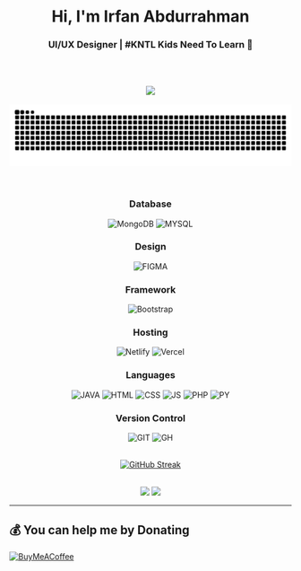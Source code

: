 <h1 align="center">Hi, I'm Irfan Abdurrahman</h1>
<h3 align="center">UI/UX Designer | #KNTL Kids Need To Learn 🐧</h3>

<br><br>

<div align="center">
  <img src="https://user-images.githubusercontent.com/22107794/139580686-887df369-edb8-4bc8-b607-4fbf6d7e4866.gif">

  <br>

  ![snake gif](https://github.com/Erpan1945/home/blob/main/github-contribution-grid-snake-dark.svg)

  <br>

  <h3 align="center">Database</h3>
    <img src="https://img.shields.io/badge/phpmyadmin-blue?style=for-the-badge&logo=phpmyadmin&logoColor=white" alt="MongoDB" />
    <img src="https://img.shields.io/badge/mysql-4479A1.svg?style=for-the-badge&logo=mysql&logoColor=white" alt="MYSQL" />

  <br>

  <h3 align="center">Design</h3>
    <img src="https://img.shields.io/badge/figma-%23F24E1E.svg?style=for-the-badge&logo=figma&logoColor=white   " alt="FIGMA" />

  <br>

  <h3 align="center">Framework</h3>
    <img src="https://img.shields.io/badge/bootstrap-%238511FA.svg?style=for-the-badge&logo=bootstrap&logoColor=white" alt="Bootstrap" />

  <br>

  <h3 align="center">Hosting</h3>
    <img src="https://img.shields.io/badge/netlify-%23000000.svg?style=for-the-badge&logo=netlify&logoColor=#00C7B7" alt="Netlify" />
    <img src="https://img.shields.io/badge/vercel-%23000000.svg?style=for-the-badge&logo=vercel&logoColor=white" alt="Vercel" />

  <br>

  <h3 align="center">Languages</h3>
    <img src="https://img.shields.io/badge/java-%23ED8B00.svg?style=for-the-badge&logo=openjdk&logoColor=white" alt="JAVA" />
    <img src="https://img.shields.io/badge/html5-3670A0?style=for-the-badge&logo=html5&logoColor=white" alt="HTML" />
    <img src="https://img.shields.io/badge/css3-%230175C2.svg?style=for-the-badge&logo=css3&logoColor=white" alt="CSS" />
    <img src="https://img.shields.io/badge/javascript-3670A0?style=for-the-badge&logo=javascript" alt="JS" />
    <img src="https://img.shields.io/badge/php-%23777BB4.svg?style=for-the-badge&logo=php&logoColor=white" alt="PHP" />
    <img src="https://img.shields.io/badge/python-3670A0?style=for-the-badge&logo=python&logoColor=ffdd54" alt="PY" />

  <br>

  <h3 align="center">Version Control</h3>
    <img src="https://img.shields.io/badge/git-%23F05033.svg?style=for-the-badge&logo=git&logoColor=white" alt="GIT" />
    <img src="https://img.shields.io/badge/github-%23121011.svg?style=for-the-badge&logo=github&logoColor=white" alt="GH" />
</div>

<br>

<div align="center">
  
  [![GitHub Streak](https://streak-stats.demolab.com?user=Erpan1945&theme=dark)](https://git.io/streak-stats)
  
</div>

<br>

<div align="center">
  <img src="https://github-readme-stats.vercel.app/api/top-langs/?username=erpan1945&layout=compact&theme=dracula" />
  <img src="https://github-readme-stats.vercel.app/api?username=erpan1945&layout=compact&theme=dracula" />
</div>


---

  ## 💰 You can help me by Donating
  [![BuyMeACoffee](https://img.shields.io/badge/Buy%20Me%20a%20Coffee-ffdd00?style=for-the-badge&logo=buy-me-a-coffee&logoColor=black)](https://saweria.co/yrpan29)
